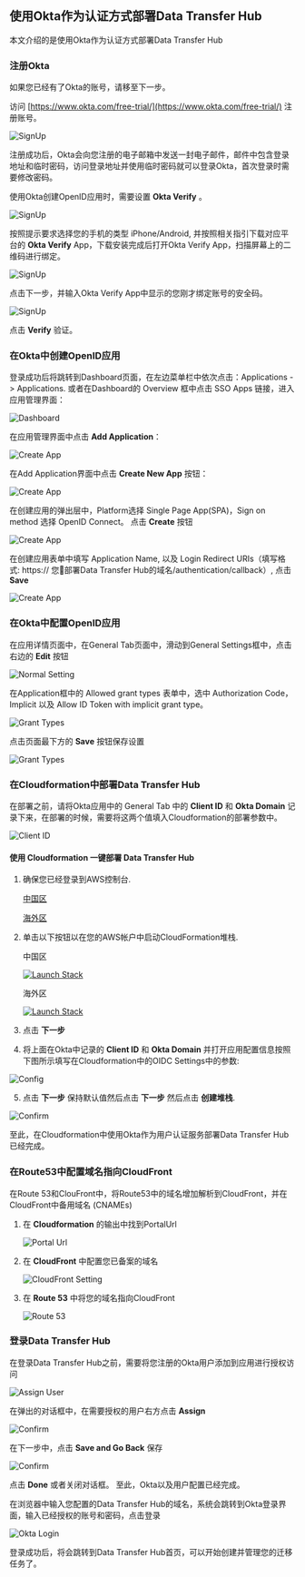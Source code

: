 ## 使用Okta作为认证方式部署Data Transfer Hub

本文介绍的是使用Okta作为认证方式部署Data Transfer Hub

### 注册Okta

如果您已经有了Okta的账号，请移至下一步。

访问 [https://www.okta.com/free-trial/](https://www.okta.com/free-trial/) 注册账号。

![SignUp](./images/signup.jpg)

注册成功后，Okta会向您注册的电子邮箱中发送一封电子邮件，邮件中包含登录地址和临时密码，访问登录地址并使用临时密码就可以登录Okta，首次登录时需要修改密码。

使用Okta创建OpenID应用时，需要设置 **Okta Verify** 。

![SignUp](./images/setup.jpg)

按照提示要求选择您的手机的类型 iPhone/Android, 并按照相关指引下载对应平台的 **Okta Verify** App，下载安装完成后打开Okta Verify App，扫描屏幕上的二维码进行绑定。

![SignUp](./images/qrcode.jpg)

点击下一步，并输入Okta Verify App中显示的您刚才绑定账号的安全码。

![SignUp](./images/safecode.jpg)

点击 **Verify** 验证。

### 在Okta中创建OpenID应用

登录成功后将跳转到Dashboard页面，在左边菜单栏中依次点击：Applications -> Applications. 或者在Dashboard的 Overview 框中点击  SSO Apps 链接，进入应用管理界面：

![Dashboard](./images/dashboard.jpg)

在应用管理界面中点击 **Add Application**：

![Create App](./images/create-app.jpg)

在Add Application界面中点击 **Create New App** 按钮：

![Create App](./images/create-app2.jpg)

在创建应用的弹出层中，Platform选择 Single Page App(SPA)，Sign on method 选择 OpenID Connect。 点击 **Create** 按钮

![Create App](./images/create-app3.jpg)

在创建应用表单中填写 Application Name, 以及 Login Redirect URIs（填写格式: https:// 您部署Data Transfer Hub的域名/authentication/callback）, 点击 **Save**

![Create App](./images/create-app4.jpg)

### 在Okta中配置OpenID应用

在应用详情页面中，在General Tab页面中，滑动到General Settings框中，点击右边的 **Edit** 按钮

![Normal Setting](./images/settings.jpg)

在Application框中的 Allowed grant types 表单中，选中 Authorization Code， Implicit 以及 Allow ID Token with implicit grant type。

![Grant Types](./images/implicit.jpg)

点击页面最下方的 **Save** 按钮保存设置

![Grant Types](./images/save.jpg)

### 在Cloudformation中部署Data Transfer Hub

在部署之前，请将Okta应用中的 General Tab 中的 **Client ID** 和 **Okta Domain** 记录下来，在部署的时候，需要将这两个值填入Cloudformation的部署参数中。

![Client ID](./images/clientid.jpg)

#### 使用 Cloudformation 一键部署 Data Transfer Hub

1. 确保您已经登录到AWS控制台.

    [中国区](https://console.amazonaws.cn/console/home)

    [海外区](https://console.aws.amazon.com/console/home)

2. 单击以下按钮以在您的AWS帐户中启动CloudFormation堆栈.

    中国区

    [![Launch Stack](../../../launch-stack.png)](https://console.amazonaws.cn/cloudformation/home#/stacks/create/template?stackName=DataTransferHub&templateURL=https://aws-gcr-solutions.s3.cn-north-1.amazonaws.com.cn/data-transfer-hub/latest/DataTransferHub-openid.template)

    海外区

    [![Launch Stack](../../../launch-stack.png)](https://console.aws.amazon.com/cloudformation/home#/stacks/create/template?stackName=DataTransferHub&templateURL=https://aws-gcr-solutions.s3.amazonaws.com/data-transfer-hub/latest/DataTransferHub-openid.template)

3. 点击 **下一步**

4. 将上面在Okta中记录的 **Client ID** 和 **Okta Domain** 并打开应用配置信息按照下图所示填写在Cloudformation中的OIDC Settings中的参数:

  ![Config](./images/cf-config.jpg)
   
5. 点击 **下一步** 保持默认值然后点击 **下一步** 然后点击 **创建堆栈**.

  ![Confirm](./images/cf-check.jpg)

至此，在Cloudformation中使用Okta作为用户认证服务部署Data Transfer Hub已经完成。

### 在Route53中配置域名指向CloudFront

在Route 53和ClouFront中，将Route53中的域名增加解析到CloudFront，并在CloudFront中备用域名 (CNAMEs)

1. 在 **Cloudformation** 的输出中找到PortalUrl

   ![Portal Url](../../images/oidc-app-setting-output.jpg)

2. 在 **CloudFront** 中配置您已备案的域名

   ![CloudFront Setting](../../images/oidc-app-setting-cfn.jpg)

3. 在 **Route 53** 中将您的域名指向CloudFront

   ![Route 53](../../images/oidc-app-setting-r53.jpg)

### 登录Data Transfer Hub

在登录Data Transfer Hub之前，需要将您注册的Okta用户添加到应用进行授权访问

   ![Assign User](./images/assign-user.jpg)

在弹出的对话框中，在需要授权的用户右方点击 **Assign**

   ![Confirm](./images/user-list.jpg)

在下一步中，点击 **Save and Go Back** 保存

   ![Confirm](./images/user-save.jpg)

点击 **Done** 或者关闭对话框。 至此，Okta以及用户配置已经完成。

在浏览器中输入您配置的Data Transfer Hub的域名，系统会跳转到Okta登录界面，输入已经授权的账号和密码，点击登录

  ![Okta Login](./images/okta-login.jpg)

登录成功后，将会跳转到Data Transfer Hub首页，可以开始创建并管理您的迁移任务了。



